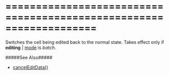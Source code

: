 <!--**
/*-------------------------------------------
    Auto-generated file. Do not modify.
-------------------------------------------

**-->
===================================================================
===================================================================

<!--shortDescription-->
Switches the cell being edited back to the normal state. Takes effect only if **editing** | [mode]({basewidgetpath}/Configuration/editing/#mode) is *batch*.
<!--/shortDescription-->

<!--fullDescription-->
#####See Also#####
- [cancelEditData()]({basewidgetpath}/Methods/#cancelEditData)
<!--/fullDescription-->